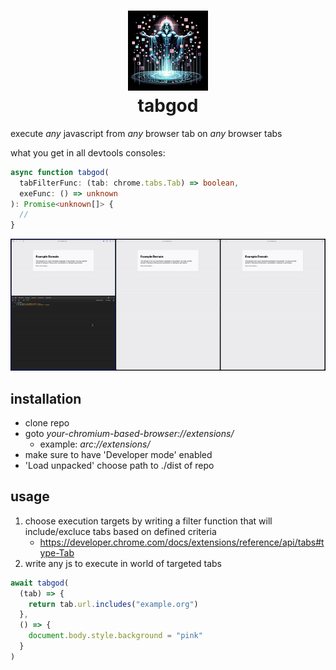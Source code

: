 <h1 align="center">
  <img src="./dist/tabgod.png" width="128" height="128" />
  <br />
  tabgod
</h1>

execute _any_ javascript from _any_ browser tab on _any_ browser tabs

what you get in all devtools consoles:

```ts
async function tabgod(
  tabFilterFunc: (tab: chrome.tabs.Tab) => boolean,
  exeFunc: () => unknown
): Promise<unknown[]> {
  //
}
```

![](./demo.gif)

## installation

- clone repo
- goto _your-chromium-based-browser://extensions/_
  - example: _arc://extensions/_
- make sure to have 'Developer mode' enabled
- 'Load unpacked' choose path to ./dist of repo

## usage

1. choose execution targets by writing a filter function that will include/excluce tabs based on defined criteria
   - https://developer.chrome.com/docs/extensions/reference/api/tabs#type-Tab
2. write any js to execute in world of targeted tabs

```js
await tabgod(
  (tab) => {
    return tab.url.includes("example.org")
  },
  () => {
    document.body.style.background = "pink"
  }
)
```

